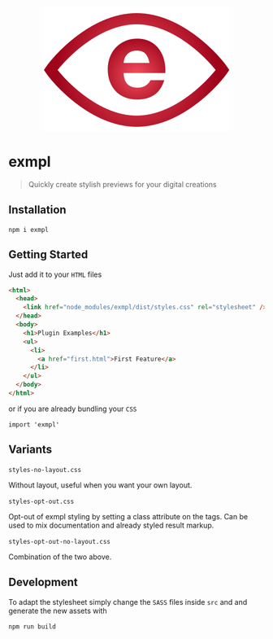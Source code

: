 <p align="center">
  <img src="https://raw.githubusercontent.com/naminho/exmpl/master/logo.svg?sanitize=true" alt="exmpl">
</p>

# exmpl

> Quickly create stylish previews for your digital creations

## Installation

```
npm i exmpl
```

## Getting Started

Just add it to your `HTML` files

```html
<html>
  <head>
    <link href="node_modules/exmpl/dist/styles.css" rel="stylesheet" />
  </head>
  <body>
    <h1>Plugin Examples</h1>
    <ul>
      <li>
        <a href="first.html">First Feature</a>
      </li>
    </ul>
  </body>
</html>
```

or if you are already bundling your `CSS`

```
import 'exmpl'
```

## Variants

`styles-no-layout.css`

Without layout, useful when you want your own layout.

`styles-opt-out.css`

Opt-out of exmpl styling by setting a class attribute on the tags. Can be used
to mix documentation and already styled result markup.

`styles-opt-out-no-layout.css`

Combination of the two above.

## Development

To adapt the stylesheet simply change the `SASS` files inside `src` and and generate the new assets with

```
npm run build
```

